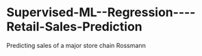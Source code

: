 # Supervised-ML--Regression----Retail-Sales-Prediction
Predicting sales of a major store chain Rossmann
